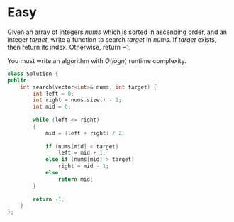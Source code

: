 # Easy

Given an array of integers $nums$ which is sorted in ascending order, and an integer $target$, write a function to search $target$ in $nums$. If $target$ exists, then return its index. Otherwise, return $-1$.

You must write an algorithm with $O(log n)$ runtime complexity.

```cpp
class Solution {
public:
    int search(vector<int>& nums, int target) {
        int left = 0;
        int right = nums.size() - 1;
        int mid = 0;
        
        while (left <= right)
        {
            mid = (left + right) / 2;
            
            if (nums[mid] < target)
                left = mid + 1;
            else if (nums[mid] > target)
                right = mid - 1;
            else
                return mid;
        }
        
        return -1;
    }
};
```
